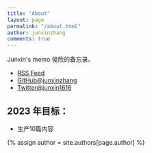 ```yaml
---
title: "About"
layout: page
permalink: "/about.html"
author: junxinzhang
comments: true
---
```

Junxin's memo.俊欣的备忘录。

- [RSS Feed]({{site.baseurl}}/feed.xml)
- [GitHub@junxinzhang](https://github.com/junxinzhang)
- [Twitter@junxin1616](https://twitter.com/junxin1616)

## 2023 年目标：
- 生产10篇内容

<!-- donate -->
{% assign author = site.authors[page.author] %}

[//]: # ({% include donate.html %})